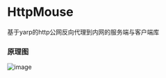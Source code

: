 # HttpMouse
基于yarp的http公网反向代理到内网的服务端与客户端库

### 原理图
![image](https://raw.githubusercontent.com/xljiulang/HttpMouse/master/HttpMouse.png)

